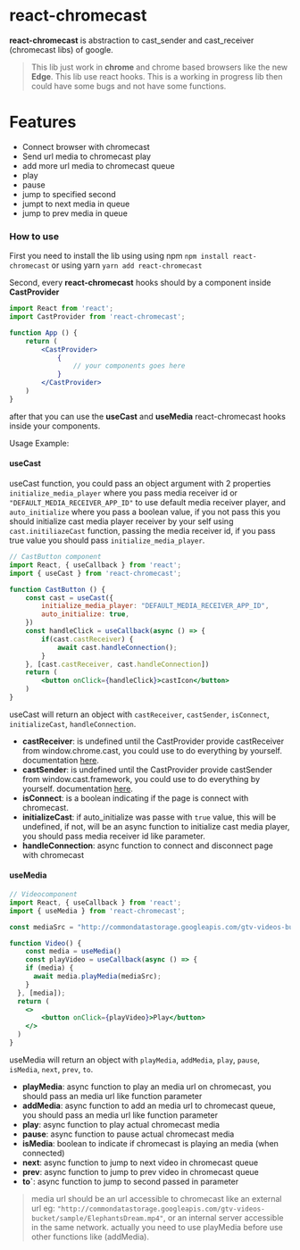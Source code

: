 # react-chromecast

**react-chromecast** is abstraction to cast_sender and cast_receiver (chromecast libs) of google.

> This lib just work in **chrome** and chrome based browsers like the new **Edge**.
> This lib use react hooks.
> This is a working in progress lib then could have some bugs and not have some functions.

# Features

  - Connect browser with chromecast
  - Send url media to chromecast play
  - add more url media to chromecast queue
  - play
  - pause
  - jump to specified second
  - jumpt to next media in queue
  - jump to prev media in queue
 
### How to use

First you need to install the lib using using npm `npm install react-chromecast` or using yarn `yarn add react-chromecast`

Second, every __react-chromecast__ hooks should by a component inside **CastProvider**

```jsx
import React from 'react';
import CastProvider from 'react-chromecast';

function App () {
    return (
        <CastProvider>
            {
                // your components goes here
            }
        </CastProvider>
    )
}
```

after that you can use the **useCast** and **useMedia** react-chromecast hooks inside your components.

Usage Example:

#### useCast
useCast function, you could pass an object argument with 2 properties `initialize_media_player` where you pass media receiver id or `"DEFAULT_MEDIA_RECEIVER_APP_ID"` to use default media receiver player, and `auto_initialize` where you pass a boolean value, if you not pass this you should initialize cast media player receiver by your self using `cast.initiliazeCast` function, passing the media receiver id, if you pass true value you should pass `initialize_media_player`.

```jsx
// CastButton component
import React, { useCallback } from 'react';
import { useCast } from 'react-chromecast';

function CastButton () {
    const cast = useCast({
        initialize_media_player: "DEFAULT_MEDIA_RECEIVER_APP_ID",
        auto_initialize: true,
    })
    const handleClick = useCallback(async () => {
        if(cast.castReceiver) {
            await cast.handleConnection();
        }
    }, [cast.castReceiver, cast.handleConnection])
    return (
        <button onClick={handleClick}>castIcon</button>
    )
}
```

useCast will return an object with `castReceiver`, `castSender`, `isConnect`, `initializeCast`, `handleConnection`.

- **castReceiver**: is undefined until the CastProvider provide castReceiver from window.chrome.cast, you could use to do everything by yourself. documentation [here](https://developers.google.com/cast/docs/reference/chrome/chrome.cast).
- **castSender**: is undefined until the CastProvider provide castSender from window.cast.framework, you could use to do everything by yourself. documentation [here](https://developers.google.com/cast/docs/reference/chrome/cast.framework).
- **isConnect**: is a boolean indicating if the page is connect with chromecast.
- **initializeCast**: if auto_initialize was passe with `true` value, this will be undefined, if not, will be an async function to initialize cast media player, you should pass media receiver id like parameter.
- **handleConnection**: async function to connect and disconnect page with chromecast

#### useMedia

```jsx
// Videocomponent
import React, { useCallback } from 'react';
import { useMedia } from 'react-chromecast';

const mediaSrc = "http://commondatastorage.googleapis.com/gtv-videos-bucket/sample/ElephantsDream.mp4"

function Video() {
    const media = useMedia()
    const playVideo = useCallback(async () => {
    if (media) {
      await media.playMedia(mediaSrc);
    }
  }, [media]);
  return (
    <>
        <button onClick={playVideo}>Play</button>
    </>
  )
}
```

useMedia will return an object with `playMedia`, `addMedia`, `play`, `pause`, `isMedia`, `next`, `prev`, `to`.

- **playMedia**: async function to play an media url on chromecast, you should pass an media url like function parameter
- **addMedia**: async function to add an media url to chromecast queue, you should pass an media url like function parameter
- **play**: async function to play actual chromecast media
- **pause**: async function to pause actual chromecast media 
- **isMedia**: boolean to indicate if chromecast is playing an media (when connected)
- **next**: async function to jump to next video in chromecast queue
- **prev**: async function to jump to prev video in chromecast queue
- **to`**: async function to jump to second passed in parameter

> media url should be an url accessible to chromecast like an external url eg: `"http://commondatastorage.googleapis.com/gtv-videos-bucket/sample/ElephantsDream.mp4"`, or an internal server accessible in the same network.
> actually you need to use playMedia before use other functions like (addMedia).